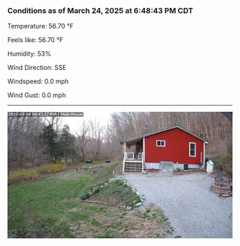 ### Conditions as of March 24, 2025 at 6:48:43 PM CDT 

Temperature: 56.70 &deg;F

Feels like: 56.70 &deg;F

Humidity: 53%

Wind Direction: SSE

Windspeed: 0.0 mph

Wind Gust: 0.0 mph

---

<img src="./images/latest.jpeg"/>

